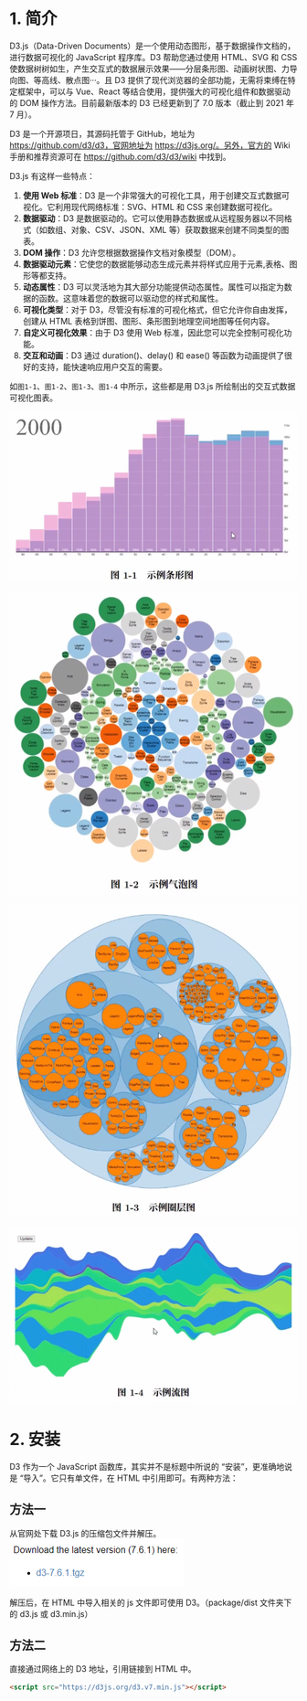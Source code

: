 # 1. 简介

D3.js（Data-Driven Documents）是一个使用动态图形，基于数据操作文档的，进行数据可视化的 JavaScript 程序库。D3 帮助您通过使用 HTML、SVG 和 CSS 使数据树树如生，产生交互式的数据展示效果——分层条形图、动画树状图、力导向图、等高线、散点图···。且 D3 提供了现代浏览器的全部功能，无需将束缚在特定框架中，可以与 Vue、React 等结合使用，提供强大的可视化组件和数据驱动的 DOM 操作方法。目前最新版本的 D3 已经更新到了 7.0 版本（截止到 2021 年 7 月）。

D3 是一个开源项日，其源码托管于 GitHub，地址为 https://github.com/d3/d3，官网地址为 https://d3js.org/。另外，官方的 Wiki 手册和推荐资源可在 https://github.com/d3/d3/wiki 中找到。

D3.js 有这样一些特点：

1. **使用 Web 标准**：D3 是一个非常强大的可视化工具，用于创建交互式数据可视化。它利用现代网络标准：SVG、HTML 和 CSS 来创建数据可视化。
2. **数据驱动**：D3 是数据驱动的。它可以使用静态数据或从远程服务器以不同格式（如数组、对象、CSV、JSON、XML 等）获取数据来创建不同类型的图表。
3. **DOM 操作**：D3 允许您根据数据操作文档对象模型（DOM）。
4. **数据驱动元素**：它使您的数据能够动态生成元素并将样式应用于元素,表格、图形等都支持。
5. **动态属性**：D3 可以灵活地为其大部分功能提供动态属性。属性可以指定为数据的函数。这意味着您的数据可以驱动您的样式和属性。
6. **可视化类型**：对于 D3，尽管没有标准的可视化格式，但它允许你自由发挥，创建从 HTML 表格到饼图、图形、条形图到地理空间地图等任何内容。
7. **自定义可视化效果**：由于 D3 使用 Web 标准，因此您可以完全控制可视化功能。
8. **交互和动画**：D3 通过 duration()、delay() 和 ease() 等函数为动画提供了很好的支持，能快速响应用户交互的需要。

如`图1-1`、`图1-2`、`图1-3`、`图1-4` 中所示，这些都是用 D3.js 所绘制出的交互式数据可视化图表。

![](./D3.js/简介.png)

![](./D3.js/简介2.png)

![](./D3.js/简介3.png)

![](./D3.js/简介4.png)

# 2. 安装

D3 作为一个 JavaScript 函数库，其实并不是标题中所说的 “安装”，更准确地说是 “导入”。它只有单文件，在 HTML 中引用即可。有两种方法：

## 方法一

从官网处下载 D3.js 的压缩包文件并解压。![](./D3.js/安装.png)

解压后，在 HTML 中导入相关的 js 文件即可使用 D3。（package/dist 文件夹下的 d3.js 或 d3.min.js）

## 方法二

直接通过网络上的 D3 地址，引用链接到 HTML 中。

```html
<script src="https://d3js.org/d3.v7.min.js"></script>
```
